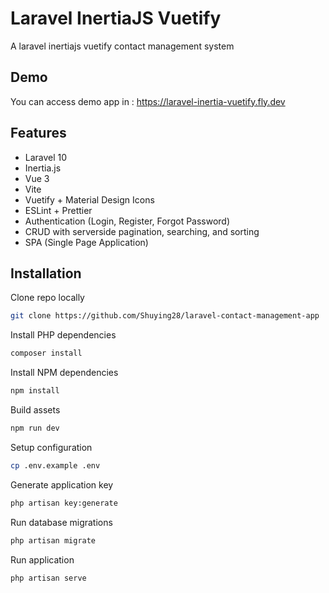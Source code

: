 # Laravel InertiaJS Vuetify

A laravel inertiajs vuetify contact management system

## Demo

You can access demo app in : <https://laravel-inertia-vuetify.fly.dev>

## Features

- Laravel 10
- Inertia.js
- Vue 3
- Vite
- Vuetify + Material Design Icons
- ESLint + Prettier
- Authentication (Login, Register, Forgot Password)
- CRUD with serverside pagination, searching, and sorting
- SPA (Single Page Application)

## Installation

Clone repo locally

```bash
git clone https://github.com/Shuying28/laravel-contact-management-app
```

Install PHP dependencies

```bash
composer install
```

Install NPM dependencies

```bash
npm install
```

Build assets

```bash
npm run dev
```

Setup configuration

```bash
cp .env.example .env
```

Generate application key

```bash
php artisan key:generate
```

Run database migrations

```bash
php artisan migrate
```

Run application
```bash
php artisan serve
```
